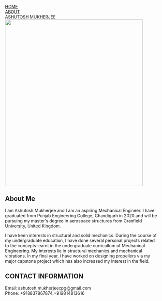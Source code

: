 <!DOCTYPE html>
<html>
    <head>
        <meta charset="utf-8"/>
        <title> About </title>
        <link rel="stylesheet" href="styles_about.css">
    </head>
    <body>
        <div class="container">
            <div class="navbar">
                <div class="leftcol">
                    <div class="link1">
                        <a href="index.html">HOME</a>
                    </div>
                    <div class="link2 active-nav-link">
                        <a href="about.html">ABOUT</a>
                    </div>
                </div>
                <div class="rightcol">
                    <div class="nolink">
                        <div>ASHUTOSH MUKHERJEE</div>
                    </div>
                </div>
            </div>
            <div class="content">
                <div class="twocolcontent">
                    <div class="profileimage">
                        <img src="Images\image.PNG" height="550px" width="95%">
                    </div>
                    <div class="profilecontent">
                        <h2>About Me</h2>
                        <p>I am Ashutosh Mukherjee and I am an aspiring Mechanical Engineer. I have graduated from Punjab Engineering College, Chandigarh in 2020 and will be pursuing my master's degree in aerospace structures from Cranfield University, United Kingdom.</p> 
                            <p>I have keen interests in structural and solid mechanics.
                            During the course of my undergraduate education, I have done several personal projects related to the concepts learnt in the undergraduate curricullum of Mechanical Engineering. 
                            My interests lie in structural mechanics and mechanical vibrations. In my final year, I have worked on designing propellers via my major capstone project which has also increased my interest in the field.</p> 
                    </div>
                    <div class="contactinfo">
                        <div class="heading">
                            <h2>CONTACT INFORMATION</h2>
                        </div>
                        <div class="email">
                            Email: ashutosh.mukherjeecpg@gmail.com
                        </div>
                        <div class="phone">
                            Phone: +918837867874,+919814813616
                        </div>
                    </div>
                </div>
            </div>
        </div>
    </body>
</html>
